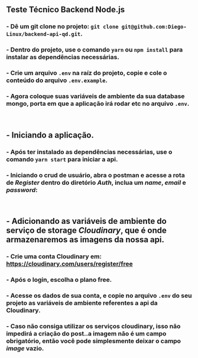 ## Teste Técnico Backend Node.js

### - Dê um git clone no projeto: ```git clone git@github.com:Diego-Linux/backend-api-qd.git```.

### - Dentro do projeto, use o comando ```yarn``` ou ```npm install``` para instalar as dependências necessárias.

### - Crie um arquivo ```.env``` na raíz do projeto, copie e cole o conteúdo do arquivo ```.env.example```.

### - Agora coloque suas variáveis de ambiente da sua database mongo, porta em que a aplicação irá rodar etc no arquivo ```.env```.

</br>

## - Iniciando a aplicação.

### - Após ter instalado as dependências necessárias, use o comando ```yarn start``` para iniciar a api.

### - Iniciando o crud de usuário, abra o postman e acesse a rota de *Register* dentro do diretório *Auth*, inclua um _name_, _email_ e _password_:



</br>

## - Adicionando as variáveis de ambiente do serviço de storage ***Cloudinary***, que é onde armazenaremos as imagens da nossa api.

### - Crie uma conta Cloudinary em: https://cloudinary.com/users/register/free

### - Após o login, escolha o plano free.

### - Acesse os dados de sua conta, e copie no arquivo ```.env``` do seu projeto as variáveis de ambiente referentes a api da Cloudinary.

### - Caso não consiga utilizar os serviços cloudinary, isso não impedirá a criação do post..a imagem não é um campo obrigatório, então você pode simplesmente deixar o campo *image* vazio.

